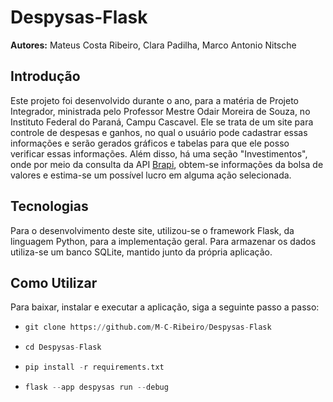 # Despysas-Flask
**Autores:** Mateus Costa Ribeiro, Clara Padilha, Marco Antonio Nitsche

## Introdução
Este projeto foi desenvolvido durante o ano, para a matéria de Projeto Integrador, ministrada pelo Professor Mestre Odair Moreira de Souza, no Instituto Federal do Paraná, Campu Cascavel.
Ele se trata de um site para controle de despesas e ganhos, no qual o usuário pode cadastrar essas informações e serão gerados gráficos e tabelas para que ele posso verificar essas informações. 
Além disso, há uma seção "Investimentos", onde por meio da consulta da API [Brapi](https://brapi.dev/), obtem-se informações da bolsa de valores e estima-se um possível lucro em alguma ação selecionada.

## Tecnologias
Para o desenvolvimento deste site, utilizou-se o framework Flask, da linguagem Python, para a implementação geral. Para armazenar os dados utiliza-se um banco SQLite, mantido junto da própria aplicação.

## Como Utilizar
Para baixar, instalar e executar a aplicação, siga a seguinte passo a passo:
- ```python
  git clone https://github.com/M-C-Ribeiro/Despysas-Flask
- ```python
  cd Despysas-Flask
- ```python
  pip install -r requirements.txt
- ```python
  flask --app despysas run --debug
